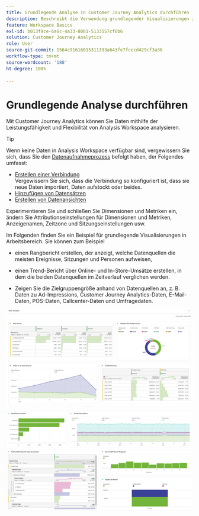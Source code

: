 ```yaml
---
title: Grundlegende Analyse in Customer Journey Analytics durchführen
description: Beschreibt die Verwendung grundlegender Visualisierungen zur Analyse von Daten in Customer Journey Analytics.
feature: Workspace Basics
exl-id: b013f9ce-6a6c-4a33-8081-5133557cf0b6
solution: Customer Journey Analytics
role: User
source-git-commit: 1564c91616015311393a643fe7fcecd429cf3a36
workflow-type: tm+mt
source-wordcount: '188'
ht-degree: 100%

---
```


# Grundlegende Analyse durchführen

Mit Customer Journey Analytics können Sie Daten mithilfe der Leistungsfähigkeit und Flexibilität von Analysis Workspace analysieren.

>[!TIP]
>
>Wenn keine Daten in Analysis Workspace verfügbar sind, vergewissern Sie sich, dass Sie den [Datenaufnahmeprozess](/help/data-ingestion/data-ingestion.md) befolgt haben, der Folgendes umfasst:<ul><li>[Erstellen einer Verbindung](/help/connections/create-connection.md#create-and-configure-the-connection) </br>Vergewissern Sie sich, dass die Verbindung so konfiguriert ist, dass sie neue Daten importiert, Daten aufstockt oder beides.</li><li>[Hinzufügen von Datensätzen](/help/connections/create-connection.md#add-and-configure-datasets)</li><li>[Erstellen von Datenansichten](/help/data-views/create-dataview.md)</li></ul>

Experimentieren Sie und schließen Sie Dimensionen und Metriken ein, ändern Sie Attributionseinstellungen für Dimensionen und Metriken, Anzeigenamen, Zeitzone und Sitzungseinstellungen usw.

Im Folgenden finden Sie ein Beispiel für grundlegende Visualisierungen in Arbeitsbereich. Sie können zum Beispiel

* einen Rangbericht erstellen, der anzeigt, welche Datenquellen die meisten Ereignisse, Sitzungen und Personen aufweisen,

* einen Trend-Bericht über Online- und In-Store-Umsätze erstellen, in dem die beiden Datenquellen im Zeitverlauf verglichen werden.

* Zeigen Sie die Zielgruppengröße anhand von Datenquellen an, z. B. Daten zu Ad-Impressions, Customer Journey Analytics-Daten, E-Mail-Daten, POS-Daten, Callcenter-Daten und Umfragedaten.

![Beispielvisualisierungen grundlegender Analysediagramme. ](assets/cja-basic-analysis.png)

![Weitere Beispiele für Visualisierungen grundlegender Analysediagramme](assets/cja-basic-analysis2.png)
